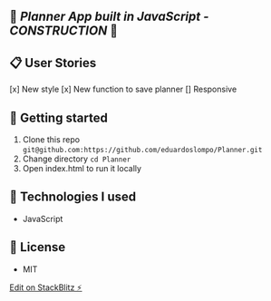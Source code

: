## :calendar: _Planner App built in JavaScript - CONSTRUCTION_ :calendar:

## :clipboard: User Stories

[x] New style
[x] New function to save planner
[] Responsive

## :memo: Getting started

1. Clone this repo `git@github.com:https://github.com/eduardoslompo/Planner.git`
2. Change directory `cd Planner`
3. Open index.html to run it locally

## :construction: Technologies I used

- JavaScript

## :scroll: License
- MIT

[Edit on StackBlitz ⚡️](https://stackblitz.com/edit/js-bstvha)
